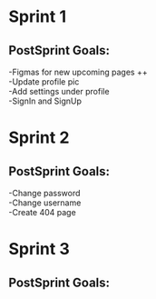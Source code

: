 # Sprint 1
## PostSprint Goals:
-Figmas for new upcoming pages ++ <br/>
-Update profile pic <br/>
-Add settings under profile <br/>
-SignIn and SignUp <br/>



# Sprint 2
## PostSprint Goals:
-Change password <br/>
-Change username <br/>
-Create 404 page <br/>

# Sprint 3
## PostSprint Goals:

